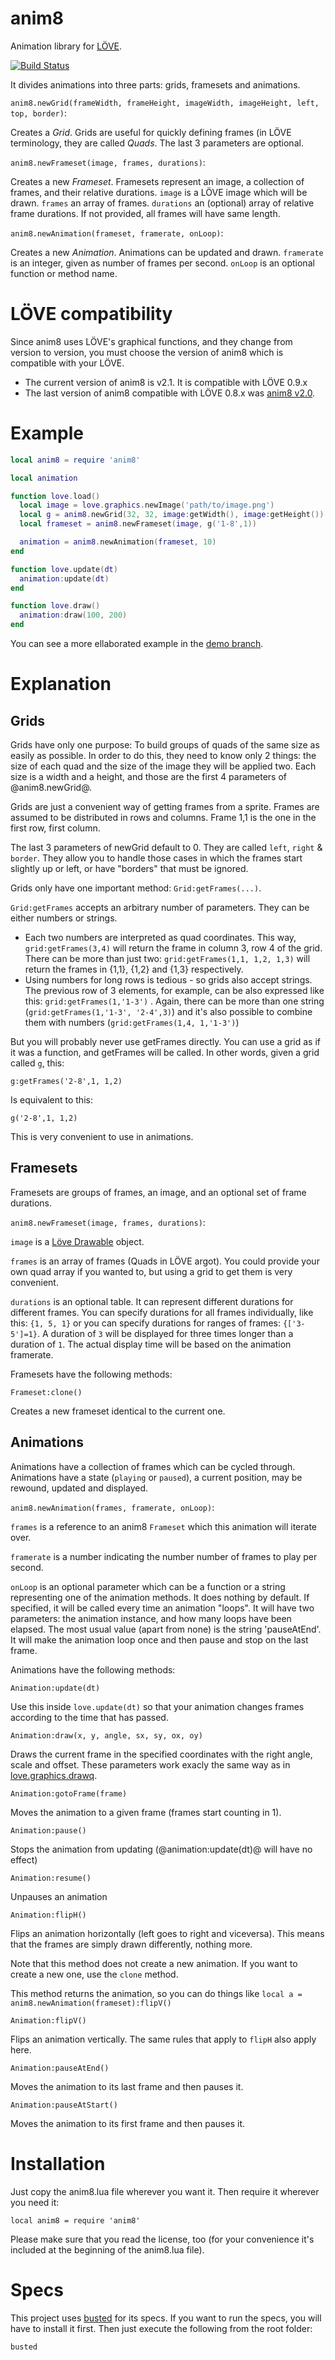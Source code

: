 anim8
=====

Animation library for [LÖVE](http://love2d.org).

[![Build Status](https://travis-ci.org/billiam/anim8.png?branch=master)](https://travis-ci.org/billiam/anim8)

It divides animations into three parts: grids, framesets and animations.

`anim8.newGrid(frameWidth, frameHeight, imageWidth, imageHeight, left, top, border)`:

Creates a *Grid*. Grids are useful for quickly defining frames (in LÖVE terminology, they are called *Quads*. The last 3 parameters are optional.

`anim8.newFrameset(image, frames, durations)`:

Creates a new *Frameset*. Framesets represent an image, a collection of frames, and their relative durations.
`image` is a LÖVE image which will be drawn.
`frames` an array of frames.
`durations` an (optional) array of relative frame durations. If not provided, all frames will have same length.

`anim8.newAnimation(frameset, framerate, onLoop)`:

Creates a new *Animation*. Animations can be updated and drawn.
`framerate` is an integer, given as number of frames per second.
`onLoop` is an optional function or method name.

LÖVE compatibility
==================

Since anim8 uses LÖVE's graphical functions, and they change from version to version, you must choose
the version of anim8 which is compatible with your LÖVE.

* The current version of anim8 is v2.1. It is compatible with LÖVE 0.9.x
* The last version of anim8 compatible with LÖVE 0.8.x was [anim8 v2.0](https://github.com/kikito/anim8/tree/v2.0.0).

Example
=======

```lua
local anim8 = require 'anim8'

local animation

function love.load()
  local image = love.graphics.newImage('path/to/image.png')
  local g = anim8.newGrid(32, 32, image:getWidth(), image:getHeight())
  local frameset = anim8.newFrameset(image, g('1-8',1))

  animation = anim8.newAnimation(frameset, 10)
end

function love.update(dt)
  animation:update(dt)
end

function love.draw()
  animation:draw(100, 200)
end
```

You can see a more ellaborated example in the [demo branch](https://github.com/kikito/anim8/tree/demo).

Explanation
===========

Grids
-----

Grids have only one purpose: To build groups of quads of the same size as easily as possible. In order to do this, they need to know only 2 things: the size of each quad and the size of the image they will be applied two. Each size is a width and a height, and those are the first 4 parameters of @anim8.newGrid@.

Grids are just a convenient way of getting frames from a sprite. Frames are assumed to be distributed in rows and columns. Frame 1,1 is the one in the first row, first column.

The last 3 parameters of newGrid default to 0. They are called `left`, `right` & `border`. They allow you to handle those cases in which the frames start slightly up or left, or have "borders" that must be ignored.

Grids only have one important method: `Grid:getFrames(...)`.

`Grid:getFrames` accepts an arbitrary number of parameters. They can be either numbers or strings.

* Each two numbers are interpreted as quad coordinates. This way, `grid:getFrames(3,4)` will return the frame in column 3, row 4 of the grid. There can be more than just two: `grid:getFrames(1,1, 1,2, 1,3)` will return the frames in {1,1}, {1,2} and {1,3} respectively.
* Using numbers for long rows is tedious - so grids also accept strings. The previous row of 3 elements, for example, can be also expressed like this: `grid:getFrames(1,'1-3')` . Again, there can be more than one string (`grid:getFrames(1,'1-3', '2-4',3)`) and it's also possible to combine them with numbers (`grid:getFrames(1,4, 1,'1-3')`)

But you will probably never use getFrames directly. You can use a grid as if it was a function, and getFrames will be called. In other words, given a grid called `g`, this:

    g:getFrames('2-8',1, 1,2)

Is equivalent to this:

    g('2-8',1, 1,2)

This is very convenient to use in animations.

Framesets
---------
Framesets are groups of frames, an image, and an optional set of frame durations.

`anim8.newFrameset(image, frames, durations)`:

`image` is a [Löve Drawable](https://love2d.org/wiki/Drawable) object.

`frames` is an array of frames (Quads in LÖVE argot). You could provide your own quad array if you wanted to, but using a grid to get them is very convenient.

`durations` is an optional table. It can represent different durations for different frames. You can specify durations for all frames individually, like this: `{1, 5, 1}` or you can specify durations for ranges of frames: `{['3-5']=1}`.
A duration of `3` will be displayed for three times longer than a duration of `1`. The actual display time will be based on the animation framerate.

Framesets have the following methods:

`Frameset:clone()`

Creates a new frameset identical to the current one.

Animations
----------

Animations have a collection of frames which can be cycled through. Animations have a state (`playing` or `paused`),
a current position, may be rewound, updated and displayed.

`anim8.newAnimation(frames, framerate, onLoop)`:

`frames` is a reference to an anim8 `Frameset` which this animation will iterate over.

`framerate` is a number indicating the number number of frames to play per second.

`onLoop` is an optional parameter which can be a function or a string representing one of the animation methods. It does nothing by default. If specified, it will be called every time an animation "loops". It will have two parameters: the animation instance, and how many loops have been elapsed. The most usual value (apart from none) is the
string 'pauseAtEnd'. It will make the animation loop once and then pause and stop on the last frame.

Animations have the following methods:

`Animation:update(dt)`

Use this inside `love.update(dt)` so that your animation changes frames according to the time that has passed.

`Animation:draw(x, y, angle, sx, sy, ox, oy)`

Draws the current frame in the specified coordinates with the right angle, scale and offset. These parameters work exacly the same way as in [love.graphics.drawq](https://love2d.org/wiki/love.graphics.drawq).

`Animation:gotoFrame(frame)`

Moves the animation to a given frame (frames start counting in 1).

`Animation:pause()`

Stops the animation from updating (@animation:update(dt)@ will have no effect)

`Animation:resume()`

Unpauses an animation

`Animation:flipH()`

Flips an animation horizontally (left goes to right and viceversa). This means that the frames are simply drawn differently, nothing more.

Note that this method does not create a new animation. If you want to create a new one, use the `clone` method.

This method returns the animation, so you can do things like `local a = anim8.newAnimation(frameset):flipV()`

`Animation:flipV()`

Flips an animation vertically. The same rules that apply to `flipH` also apply here.

`Animation:pauseAtEnd()`

Moves the animation to its last frame and then pauses it.

`Animation:pauseAtStart()`

Moves the animation to its first frame and then pauses it.

Installation
============

Just copy the anim8.lua file wherever you want it. Then require it wherever you need it:

    local anim8 = require 'anim8'

Please make sure that you read the license, too (for your convenience it's included at the beginning of the anim8.lua file).

Specs
=====

This project uses [busted](http://olivinelabs.com/busted/) for its specs. If you want to run the specs, you will have to install it first. Then just execute the following from the root folder:

    busted

